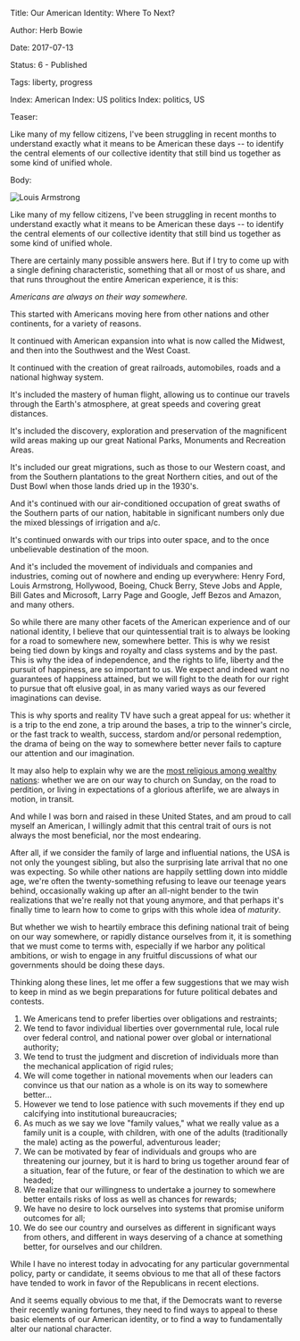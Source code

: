 Title: Our American Identity: Where To Next?

Author: Herb Bowie

Date: 2017-07-13

Status: 6 - Published

Tags:   liberty, progress

Index: American
Index: US politics
Index: politics, US

Teaser: 
 
Like many of my fellow citizens, I've been struggling in recent months to understand exactly what it means to be American these days -- to identify the central elements of our collective identity that still bind us together as some kind of unified whole. 

Body:

<p><img src="../../images/louisarmstrong.jpg" alt="Louis Armstrong" title="Louis Armstrong" /></p>

Like many of my fellow citizens, I've been struggling in recent months to understand exactly what it means to be American these days -- to identify the central elements of our collective identity that still bind us together as some kind of unified whole.

There are certainly many possible answers here. But if I try to come up with a single defining characteristic, something that all or most of us share, and that runs throughout the entire American experience, it is this:

*Americans are always on their way somewhere.* 

This started with Americans moving here from other nations and other continents, for a variety of reasons. 

It continued with American expansion into what is now called the Midwest, and then into the Southwest and the West Coast. 

It continued with the creation of great railroads, automobiles, roads and a national highway system. 

It's included the mastery of human flight, allowing us to continue our travels through the Earth's atmosphere, at great speeds and covering great distances. 

It's included the discovery, exploration and preservation of the magnificent wild areas making up our great National Parks, Monuments and Recreation Areas. 

It's included our great migrations, such as those to our Western coast, and from the Southern plantations to the great Northern cities, and out of the Dust Bowl when those lands dried up in the 1930's.

And it's continued with our air-conditioned occupation of great swaths of the Southern parts of our nation, habitable in significant numbers only due the mixed blessings of irrigation and a/c. 

It's continued onwards with our trips into outer space, and to the once unbelievable destination of the moon. 

And it's included the movement of individuals and companies and industries, coming out of nowhere and ending up everywhere: Henry Ford, Louis Armstrong, Hollywood, Boeing, Chuck Berry, Steve Jobs and Apple, Bill Gates and Microsoft, Larry Page and Google, Jeff Bezos and Amazon, and many others. 

So while there are many other facets of the American experience and of our national identity, I believe that our quintessential trait is to always be looking for a road to somewhere new, somewhere better. This is why we resist being tied down by kings and royalty and class systems and by the past. This is why the idea of independence, and the rights to life, liberty and the pursuit of happiness, are so important to us. We expect and indeed want no guarantees of happiness attained, but we will fight to the death for our right to pursue that oft elusive goal, in as many varied ways as our fevered imaginations can devise.

This is why sports and reality TV have such a great appeal for us: whether it is a trip to the end zone, a trip around the bases, a trip to the winner's circle, or the fast track to wealth, success, stardom and/or personal redemption, the drama of being on the way to somewhere better never fails to capture our attention and our imagination. 

It may also help to explain why we are the [most religious among wealthy nations][pew]: whether we are on our way to church on Sunday, on the road to perdition, or living in expectations of a glorious afterlife, we are always in motion, in transit. 

And while I was born and raised in these United States, and am proud to call myself an American, I willingly admit that this central trait of ours is not always the most beneficial, nor the most endearing. 

After all, if we consider the family of large and influential nations, the USA is not only the youngest sibling, but also the surprising late arrival that no one was expecting. So while other nations are happily settling down into middle age, we're often the twenty-something refusing to leave our teenage years behind, occasionally waking up after an all-night bender to the twin realizations that we're really not that young anymore, and that perhaps it's finally time to learn how to come to grips with this whole idea of *maturity*. 

But whether we wish to heartily embrace this defining national trait of being on our way somewhere, or rapidly distance ourselves from it, it is something that we must come to terms with, especially if we harbor any political ambitions, or wish to engage in any fruitful discussions of what our governments should be doing these days. 

Thinking along these lines, let me offer a few suggestions that we may wish to keep in mind as we begin preparations for future political debates and contests. 

1. We Americans tend to prefer liberties over obligations and restraints;
2. We tend to favor individual liberties over governmental rule, local rule over federal control, and national power over global or international authority; 
3. We tend to trust the judgment and discretion of individuals more than the mechanical application of rigid rules;
4. We will come together in national movements when our leaders can convince us that our nation as a whole is on its way to somewhere better...
5. However we tend to lose patience with such movements if they end up calcifying into institutional bureaucracies;
6. As much as we say we love "family values," what we really value as a family unit is a couple, with children, with one of the adults (traditionally the male) acting as the powerful, adventurous leader;
7. We can be motivated by fear of individuals and groups who are threatening our journey, but it is hard to bring us together around fear of a situation, fear of the future, or fear of the destination to which we are headed;
8. We realize that our willingness to undertake a journey to somewhere better entails risks of loss as well as chances for rewards;
9. We have no desire to lock ourselves into systems that promise uniform outcomes for all;
10. We do see our country and ourselves as different in significant ways from others, and different in ways deserving of a chance at something better, for ourselves and our children. 

While I have no interest today in advocating for any particular governmental policy, party or candidate, it seems obvious to me that all of these factors have tended to work in favor of the Republicans in recent elections. 

And it seems equally obvious to me that, if the Democrats want to reverse their recently waning fortunes, they need to find ways to appeal to these basic elements of our American identity, or to find a way to fundamentally alter our national character. 

[pew]: http://www.pewglobal.org/2002/12/19/among-wealthy-nations/
